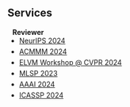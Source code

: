 ## Services

<h4 style="margin:0 10px 0;">Reviewer</h4>
<ul style="margin:0 0 5px;">
  <li><a href="https://neurips.cc/"><autocolor>NeurIPS 2024</autocolor></a></li>
</ul>
<ul style="margin:0 0 5px;">
  <li><a href="https://2024.acmmm.org/"><autocolor>ACMMM 2024</autocolor></a></li>
</ul>
<ul style="margin:0 0 5px;">
  <li><a href="https://sites.google.com/view/elvm/call-for-papers"><autocolor>ELVM Workshop @ CVPR 2024</autocolor></a></li>
</ul>

<ul style="margin:0 0 5px;">
  <li><a href="https://2023.ieeemlsp.org/"><autocolor>MLSP 2023</autocolor></a></li>
</ul>
<ul style="margin:0 0 5px;">
  <li><a href="https://aaai.org/aaai-conference/"><autocolor>AAAI 2024</autocolor></a></li>
</ul>
<ul style="margin:0 0 5px;">
  <li><a href="https://2024.ieeeicassp.org/"><autocolor>ICASSP 2024</autocolor></a></li>
</ul>
